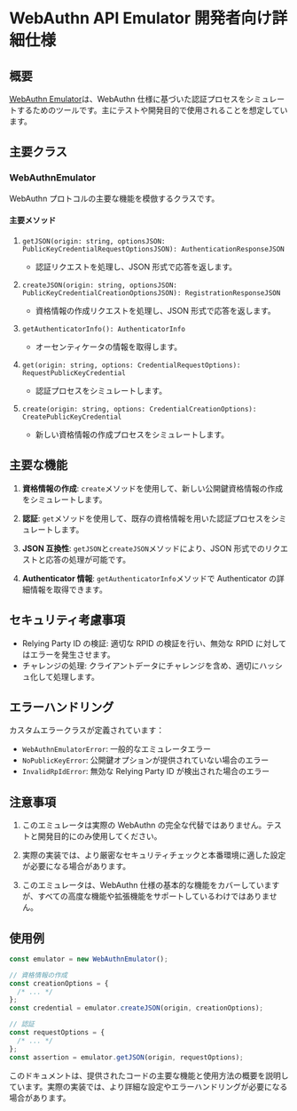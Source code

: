 # WebAuthn API Emulator 開発者向け詳細仕様

## 概要

[WebAuthn Emulator](../src//webauthn/webauthn-emulator.ts)は、WebAuthn 仕様に基づいた認証プロセスをシミュレートするためのツールです。主にテストや開発目的で使用されることを想定しています。

## 主要クラス

### WebAuthnEmulator

WebAuthn プロトコルの主要な機能を模倣するクラスです。

#### 主要メソッド

1. `getJSON(origin: string, optionsJSON: PublicKeyCredentialRequestOptionsJSON): AuthenticationResponseJSON`

   - 認証リクエストを処理し、JSON 形式で応答を返します。

2. `createJSON(origin: string, optionsJSON: PublicKeyCredentialCreationOptionsJSON): RegistrationResponseJSON`

   - 資格情報の作成リクエストを処理し、JSON 形式で応答を返します。

3. `getAuthenticatorInfo(): AuthenticatorInfo`

   - オーセンティケータの情報を取得します。

4. `get(origin: string, options: CredentialRequestOptions): RequestPublicKeyCredential`

   - 認証プロセスをシミュレートします。

5. `create(origin: string, options: CredentialCreationOptions): CreatePublicKeyCredential`
   - 新しい資格情報の作成プロセスをシミュレートします。

## 主要な機能

1. **資格情報の作成**: `create`メソッドを使用して、新しい公開鍵資格情報の作成をシミュレートします。

2. **認証**: `get`メソッドを使用して、既存の資格情報を用いた認証プロセスをシミュレートします。

3. **JSON 互換性**: `getJSON`と`createJSON`メソッドにより、JSON 形式でのリクエストと応答の処理が可能です。

4. **Authenticator 情報**: `getAuthenticatorInfo`メソッドで Authenticator の詳細情報を取得できます。

## セキュリティ考慮事項

- Relying Party ID の検証: 適切な RPID の検証を行い、無効な RPID に対してはエラーを発生させます。
- チャレンジの処理: クライアントデータにチャレンジを含め、適切にハッシュ化して処理します。

## エラーハンドリング

カスタムエラークラスが定義されています：

- `WebAuthnEmulatorError`: 一般的なエミュレータエラー
- `NoPublicKeyError`: 公開鍵オプションが提供されていない場合のエラー
- `InvalidRpIdError`: 無効な Relying Party ID が検出された場合のエラー

## 注意事項

1. このエミュレータは実際の WebAuthn の完全な代替ではありません。テストと開発目的にのみ使用してください。

2. 実際の実装では、より厳密なセキュリティチェックと本番環境に適した設定が必要になる場合があります。

3. このエミュレータは、WebAuthn 仕様の基本的な機能をカバーしていますが、すべての高度な機能や拡張機能をサポートしているわけではありません。

## 使用例

```javascript
const emulator = new WebAuthnEmulator();

// 資格情報の作成
const creationOptions = {
  /* ... */
};
const credential = emulator.createJSON(origin, creationOptions);

// 認証
const requestOptions = {
  /* ... */
};
const assertion = emulator.getJSON(origin, requestOptions);
```

このドキュメントは、提供されたコードの主要な機能と使用方法の概要を説明しています。実際の実装では、より詳細な設定やエラーハンドリングが必要になる場合があります。
